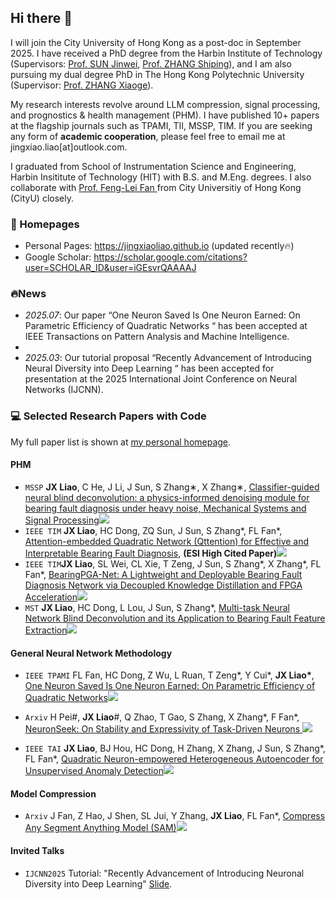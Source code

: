 ## Hi there 👋

I will join the City University of Hong Kong as a post-doc in September 2025. I have received a PhD degree from the Harbin Institute of Technology (Supervisors: [Prof. SUN Jinwei](https://homepage.hit.edu.cn/sunjinwei), [Prof. ZHANG Shiping](https://homepage.hit.edu.cn/zhangshiping)), and I am also pursuing my dual degree PhD in The Hong Kong Polytechnic University (Supervisor: [Prof. ZHANG Xiaoge](https://xiaogezhang.com/)). 

My research interests revolve around LLM compression, signal processing, and prognostics & health management (PHM). I have published 10+ papers at the flagship journals such as TPAMI, TII, MSSP, TIM. If you are seeking any form of **academic cooperation**, please feel free to email me at jingxiao.liao[at]outlook.com.


I graduated from School of Instrumentation Science and Engineering, Harbin Insititute of Technology (HIT) with B.S. and M.Eng. degrees. I also collaborate with [Prof. Feng-Lei Fan ](https://www.ds.cityu.edu.hk/people/academic-staff/professor-fenglei-fan) from City Universitiy of Hong Kong (CityU) closely. 


### 📎 Homepages
- Personal Pages: https://jingxiaoliao.github.io (updated recently🔥)
- Google Scholar: https://scholar.google.com/citations?user=SCHOLAR_ID&user=iGEsvrQAAAAJ


### 🔥News

- *2025.07*: Our paper “One Neuron Saved Is One Neuron Earned: On Parametric Efficiency of Quadratic Networks “ has been accepted at IEEE Transactions on Pattern Analysis and Machine Intelligence.
- 
- *2025.03*: Our tutorial proposal “Recently Advancement of Introducing Neural Diversity into Deep Learning “ has been accepted for presentation at the 2025 International Joint Conference on Neural Networks (IJCNN).



### 💻 Selected Research Papers with Code

My full paper list is shown at [my personal homepage](https://jingxiaoliao.github.io).

#### PHM

- ``MSSP`` <b>JX Liao</b>, C He, J Li, J Sun, S Zhang∗, X Zhang∗, [Classifier-guided neural blind deconvolution: a physics-informed denoising module for bearing fault diagnosis under heavy noise, Mechanical Systems and Signal Processing](https://www.sciencedirect.com/science/article/pii/S0888327024006484)[![](https://img.shields.io/github/stars/asdvfghg/ClassBD?style=social&label=Code+Stars)](https://github.com/asdvfghg/ClassBD)
-  ``IEEE TIM`` <b>JX Liao</b>, HC Dong, ZQ Sun, J Sun, S Zhang*, FL Fan*, [Attention-embedded Quadratic Network (Qttention) for Effective and Interpretable Bearing Fault Diagnosis](https://ieeexplore.ieee.org/document/10076833), **(ESI High Cited Paper)**[![](https://img.shields.io/github/stars/asdvfghg/QCNN_for_bearing_diagnosis?style=social&label=Code+Stars)](https://github.com/asdvfghg/QCNN_for_bearing_diagnosis)
-  ``IEEE TIM``<b>JX Liao</b>, SL Wei, CL Xie, T Zeng, J Sun, S Zhang*, X Zhang*, FL Fan*, [BearingPGA-Net: A Lightweight and Deployable Bearing Fault Diagnosis Network via Decoupled Knowledge Distillation and FPGA Acceleration](https://ieeexplore.ieee.org/document/10373183)[![](https://img.shields.io/github/stars/asdvfghg/BearingPGA-Net?style=social&label=Code+Stars)](https://github.com/asdvfghg/BearingPGA-Net)
 -   ``MST`` <b>JX Liao</b>, HC Dong, L Lou, J Sun, S Zhang*, [Multi-task Neural Network Blind Deconvolution and its Application to Bearing Fault Feature Extraction](https://iopscience.iop.org/article/10.1088/1361-6501/accbdb)[![](https://img.shields.io/github/stars/asdvfghg/MNNBD?style=social&label=Code+Stars)](https://github.com/asdvfghg/MNNBD)

#### General Neural Network Methodology

- ``IEEE TPAMI`` FL Fan, HC Dong, Z Wu, L Ruan, T Zeng*, Y Cui*, <b>JX Liao*</b>, [One Neuron Saved Is One Neuron Earned: On Parametric Efficiency of Quadratic Networks](https://ieeexplore.ieee.org/document/11080117)[![](https://img.shields.io/github/stars/asdvfghg/quadratic_efficiency?style=social&label=Code+Stars)](https://github.com/asdvfghg/quadratic_efficiency)

- ``Arxiv`` H Pei#, <b>JX Liao</b>#,  Q Zhao, T Gao, S Zhang, X Zhang*, F Fan*, [NeuronSeek: On Stability and Expressivity of Task-Driven Neurons
](https://www.preprints.org/manuscript/202506.1586/v1)[![](https://img.shields.io/github/stars/HanyuPei22/NeuronSeek?style=social&label=Code+Stars)]([https://github.com/asdvfghg/ClassBD](https://github.com/HanyuPei22/NeuronSeek))

- ``IEEE TAI`` <b>JX Liao</b>, BJ Hou, HC Dong, H Zhang, X Zhang, J Sun, S Zhang*, FL Fan*, [Quadratic Neuron-empowered Heterogeneous Autoencoder for Unsupervised Anomaly Detection](https://ieeexplore.ieee.org/document/10510400)[![](https://img.shields.io/github/stars/asdvfghg/Heterogeneous_Autoencoder_by_Quadratic_Neurons?style=social&label=Code+Stars)](https://github.com/asdvfghg/Heterogeneous_Autoencoder_by_Quadratic_Neurons)

#### Model Compression
- ``Arxiv`` J Fan, Z Hao, J Shen, SL Jui, Y Zhang, <b>JX Liao</b>, FL Fan*, [Compress Any Segment Anything Model (SAM)](https://arxiv.org/pdf/2507.08765)[![](https://img.shields.io/github/stars/Juntongkuki/Birkhoff-Model-Compression?style=social&label=Code+Stars)](https://github.com/Juntongkuki/Birkhoff-Model-Compression)


#### Invited Talks

- ``IJCNN2025`` Tutorial: "Recently Advancement of Introducing Neuronal Diversity into Deep Learning" [Slide](https://1drv.ms/b/c/c5eba26a8f9bbedf/EVY9z15WRcdHnTblyNqUahABQIz42Bl8u0oOUPaxNXBeFg?e=TCiIQD).
  

